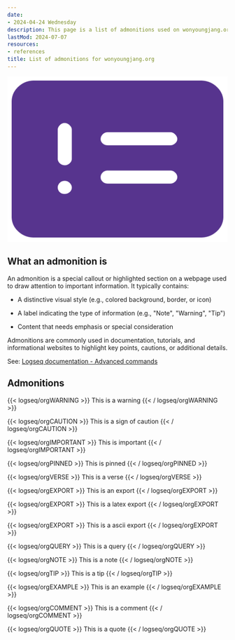 ```yaml
---
date:
- 2024-04-24 Wednesday
description: This page is a list of admonitions used on wonyoungjang.org
lastMod: 2024-07-07
resources:
- references
title: List of admonitions for wonyoungjang.org
---
```

![list-of-admonitions.png](/assets/list-of-admonitions_1719437030704_0.png)

## What an admonition is

An admonition is a special callout or highlighted section on a webpage used to draw attention to important information. It typically contains:

  + A distinctive visual style (e.g., colored background, border, or icon)

  + A label indicating the type of information (e.g., "Note", "Warning", "Tip")

  + Content that needs emphasis or special consideration

Admonitions are commonly used in documentation, tutorials, and informational websites to highlight key points, cautions, or additional details.

See: [Logseq documentation - Advanced commands](https://docs.logseq.com/#/page/advanced%20commands?anchor=ls-block-66670363-773f-4f4e-992f-9b706c2f7985)

## Admonitions

{{< logseq/orgWARNING >}}  This is a warning
  {{< / logseq/orgWARNING >}}

{{< logseq/orgCAUTION >}}  This is a sign of caution
  {{< / logseq/orgCAUTION >}}

{{< logseq/orgIMPORTANT >}}  This is important
  {{< / logseq/orgIMPORTANT >}}

{{< logseq/orgPINNED >}}  This is pinned
  {{< / logseq/orgPINNED >}}

{{< logseq/orgVERSE >}}  This is a verse
  {{< / logseq/orgVERSE >}}

{{< logseq/orgEXPORT >}}  This is an export
  {{< / logseq/orgEXPORT >}}

{{< logseq/orgEXPORT >}}  This is a latex export
  {{< / logseq/orgEXPORT >}}

{{< logseq/orgEXPORT >}}  This is a ascii export
  {{< / logseq/orgEXPORT >}}

{{< logseq/orgQUERY >}}  This is a query
  {{< / logseq/orgQUERY >}}

{{< logseq/orgNOTE >}}  This is a note
  {{< / logseq/orgNOTE >}}

{{< logseq/orgTIP >}}  This is a tip
  {{< / logseq/orgTIP >}}

{{< logseq/orgEXAMPLE >}}  This is an example
  {{< / logseq/orgEXAMPLE >}}

{{< logseq/orgCOMMENT >}}  This is a comment
  {{< / logseq/orgCOMMENT >}}

{{< logseq/orgQUOTE >}}  This is a quote
  {{< / logseq/orgQUOTE >}}
